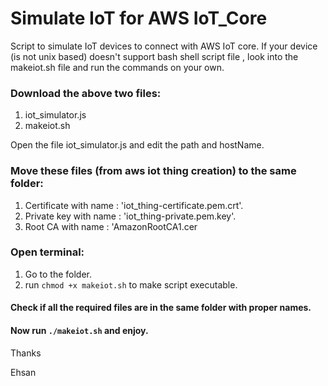 # Simulate IoT for AWS IoT_Core
Script to simulate IoT devices to connect with AWS IoT core.
If your device (is not unix based) doesn't support bash shell script file , look into the makeiot.sh file and run the commands on your own.

### Download the above two files:
  1. iot_simulator.js
  2. makeiot.sh

Open the file iot_simulator.js and edit the path and hostName.
### Move these files (from aws iot thing creation) to the same folder:
  1. Certificate with name : 'iot_thing-certificate.pem.crt'.
  2. Private key with name : 'iot_thing-private.pem.key'.
  3. Root CA with name : 'AmazonRootCA1.cer


### Open terminal:
  1. Go to the folder.
  2. run ```chmod +x makeiot.sh``` to make script executable.

#### Check if all the required files are in the same folder with proper names.
#### Now run ```./makeiot.sh``` and enjoy.

Thanks

Ehsan
